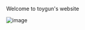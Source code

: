 Welcome to toygun's website


![image](https://github.com/Toygunfor/Toygun/assets/145143096/06ebe5ce-ce99-4bf6-acf5-e7b90fecf8c6)

